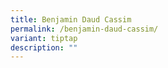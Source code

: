 ```yaml
---
title: Benjamin Daud Cassim
permalink: /benjamin-daud-cassim/
variant: tiptap
description: ""
---
```

<p></p>